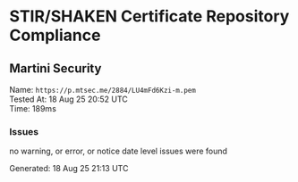 # STIR/SHAKEN Certificate Repository Compliance

## Martini Security

Name: `https://p.mtsec.me/2884/LU4mFd6Kzi-m.pem`\
Tested At: 18 Aug 25 20:52 UTC\
Time: 189ms

### Issues

no warning, or error, or notice date level issues were found

Generated: 18 Aug 25 21:13 UTC